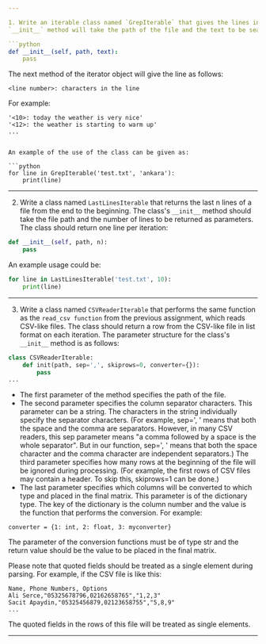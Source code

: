 ```yaml
---

1. Write an iterable class named `GrepIterable` that gives the lines in which certain words appear in a file. The class's 
`__init__` method will take the path of the file and the text to be searched for.

```python
def __init__(self, path, text):
    pass
```

The next method of the iterator object will give the line as follows:

`<line number>: characters in the line`

For example:

```
'<10>: today the weather is very nice'
'<12>: the weather is starting to warm up'
...
```

```

An example of the use of the class can be given as:

```python
for line in GrepIterable('test.txt', 'ankara'):
    print(line)
```

---

2. Write a class named `LastLinesIterable` that returns the last n lines of a file from the end to the beginning. The 
class's `__init__` method should take the file path and the number of lines to be returned as parameters. The class should 
return one line per iteration:

```python
def __init__(self, path, n):
    pass
```

An example usage could be:

```python
for line in LastLinesIterable('test.txt', 10):
    print(line)
```

---

3. Write a class named `CSVReaderIterable` that performs the same function as the `read_csv function` from the previous 
assignment, which reads CSV-like files. The class should return a row from the CSV-like file in list format on each iteration. 
The parameter structure for the class's `__init__` method is as follows:

```python
class CSVReaderIterable:
    def init(path, sep=',', skiprows=0, converter={}):
        pass
...
```

- The first parameter of the method specifies the path of the file. 
- The second parameter specifies the column separator characters. This parameter can be a string. The characters in the 
string individually specify the separator characters. (For example, sep=', ' means that both the space and the comma are 
separators. However, in many CSV readers, this sep parameter means "a comma followed by a space is the whole separator". 
But in our function, sep=', ' means that both the space character and the comma character are independent separators.) 
The third parameter specifies how many rows at the beginning of the file will be ignored during processing. (For example, 
the first rows of CSV files may contain a header. To skip this, skiprows=1 can be done.) 
- The last parameter specifies which columns will be converted to which type and placed in the final matrix. This parameter 
is of the dictionary type. The key of the dictionary is the column number and the value is the function that performs the 
conversion. For example:

`converter = {1: int, 2: float, 3: myconverter}`

The parameter of the conversion functions must be of type str and the return value should be the value to be placed in the 
final matrix.

Please note that quoted fields should be treated as a single element during parsing. For example, if the CSV file is like this:

```
Name, Phone Numbers, Options
Ali Serce,"05325678796,02162658765","1,2,3"
Sacit Apaydin,"05325456879,02123658755","5,8,9"
...
```

The quoted fields in the rows of this file will be treated as single elements.

---
